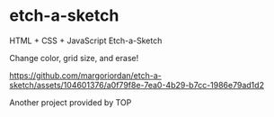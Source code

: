 # etch-a-sketch
<p>HTML + CSS + JavaScript Etch-a-Sketch</p>
<p>Change color, grid size, and erase!</p>

https://github.com/margoriordan/etch-a-sketch/assets/104601376/a0f79f8e-7ea0-4b29-b7cc-1986e79ad1d2

Another project provided by TOP
